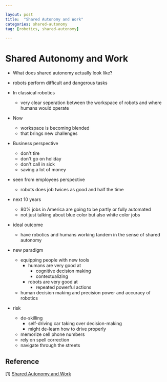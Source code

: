```yaml
---

layout: post
title:  "Shared Autonomy and Work"
categories: shared-autonomy
tag: [robotics, shared-autonomy]

---
```


# Shared Autonomy and Work

- What does shared autonomy actually look like?

- robots perform difficult and dangerous tasks 

- In classical robotics
  - very clear seperation between the workspace of robots and where humans would operate 
- Now
  - workspace is becoming blended 
  - that brings new challenges 


- Business perspective
  - don't tire
  - don't go on holiday
  - don't call in sick
  - saving a lot of money

- seen from employees perspective
  - robots does job twices as good and half the time

- next 10 years
  - 80% jobs in America are going to be partly or fully automated
  - not just talking about blue color but also white color jobs


- ideal outcome
  - have robotics and humans working tandem in the sense of shared autonomy

- new paradigm
  - equipping people with new tools 
    - humans are very good at 
      - cognitive decision making
      - contextualizing
    - robots are very good at
      - repeated powerful actions
  - human decision making and precision power and accuracy of robotics

- risk
  - de-skilling
    - self-driving car taking over decision-making
    - might de-learn how to drive properly
  - memorize cell phone numbers 
  - rely on spell correction
  - navigate through the streets 

## Reference
[1] [Shared Autonomy and Work](https://youtu.be/fGSGDBKuark)





